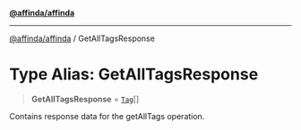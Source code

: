 [**@affinda/affinda**](../README.md)

***

[@affinda/affinda](../globals.md) / GetAllTagsResponse

# Type Alias: GetAllTagsResponse

> **GetAllTagsResponse** = [`Tag`](../interfaces/Tag.md)[]

Contains response data for the getAllTags operation.
